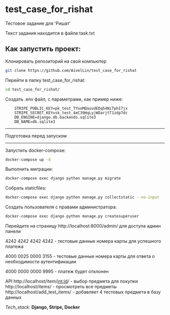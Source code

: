 # test_case_for_rishat
Тестовое задание для 'Ришат'

Текст задания находится в файле task.txt

## Как запустить проект:
Клонировать репозиторий на свой компьютер
```bash
git clone https://github.com/AivelLin/test_case_for_rishat
```

Перейти в папку test_case_for_rishat:
```bash
cd test_case_for_rishat/
```

Создать .env файл, с параметрами, как пример ниже:
``` 
    STRIPE_PUBLIC_KEY=pk_test_TYooMQauvdEDq54NiTphI7jx
    STRIPE_SECRET_KEY=sk_test_4eC39HqLyjWDarjtT1zdp7dc
    DB_ENGINE=django.db.backends.sqlite3
    DB_NAME=db.sqlite3
```

***
Подготовка перед запуском
***
Запустить docker-compose:

```bash
docker-compose up -d
```
Выполнить миграции:

```bash
docker-compose exec django python manage.py migrate
```

Собрать staticfiles:

```bash
docker-compose exec django python manage.py collectstatic --no-input
```

Создать пользователя с правами администратора:

```bash
docker-compose exec django python manage.py createsuperuser
```

Перейдите на страницу http://localhost:8000/admin/ для доступа админ панели

4242 4242 4242 4242 - тестовые данные номера карты для успешного платежа

4000 0025 0000 3155 - тестовые данные номера карты для ответа о необходимости аутентификации

4000 0000 0000 9995 - платеж будет отклонен

API 
http://localhost/item/<int:id>/ - выбор предмета для покупки
http://localhost/items/ - просмотреть все предметы
http://localhost/add_test_items/ - добавляет 4 тестовых предмета в базу данных

_Tech_stack:_
__Django, Stripe, Docker__
